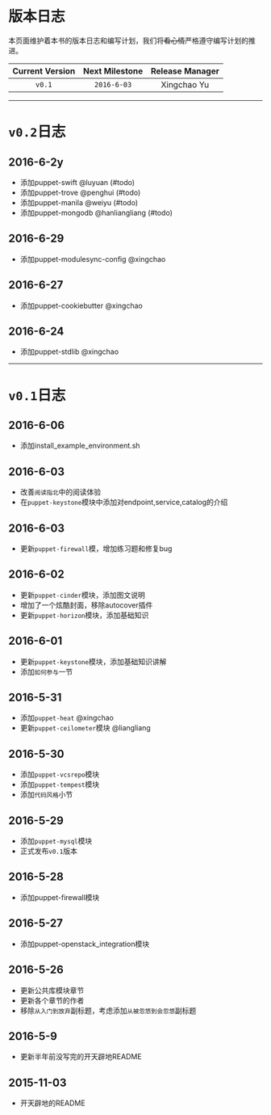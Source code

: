# 版本日志

本页面维护着本书的版本日志和编写计划，我们将~~看心情~~严格遵守编写计划的推进。

|Current Version|Next Milestone|Release Manager| 
|:---:|:---:|:---:|
|`v0.1`| `2016-6-03`| Xingchao Yu  |

---
# `v0.2`日志

## 2016-6-2y
  - 添加puppet-swift @luyuan (#todo)
  - 添加puppet-trove @penghui (#todo)
  - 添加puppet-manila @weiyu (#todo)
  - 添加puppet-mongodb @hanliangliang (#todo)

## 2016-6-29
  - 添加puppet-modulesync-config @xingchao

## 2016-6-27
  - 添加puppet-cookiebutter @xingchao

## 2016-6-24
  - 添加puppet-stdlib @xingchao

---
# `v0.1`日志

## 2016-6-06
  - 添加install_example_environment.sh

## 2016-6-03
  - 改善`阅读指北`中的阅读体验
  - 在`puppet-keystone`模块中添加对endpoint,service,catalog的介绍

## 2016-6-03
  - 更新`puppet-firewall`模，增加练习题和修复bug

## 2016-6-02
  - 更新`puppet-cinder`模块，添加图文说明
  - 增加了一个炫酷封面，移除autocover插件
  - 更新`puppet-horizon`模块，添加基础知识

## 2016-6-01
  - 更新`puppet-keystone`模块，添加基础知识讲解
  - 添加`如何参与`一节
 
## 2016-5-31
  - 添加`puppet-heat` @xingchao
  - 更新`puppet-ceilometer`模块 @liangliang

## 2016-5-30
  - 添加`puppet-vcsrepo`模块
  - 添加`puppet-tempest`模块
  - 添加`代码风格`小节

## 2016-5-29
  - 添加`puppet-mysql`模块
  - 正式发布`v0.1`版本

## 2016-5-28
  - 添加puppet-firewall模块

## 2016-5-27
  - 添加puppet-openstack_integration模块

## 2016-5-26 
  - 更新公共库模块章节
  - 更新各个章节的作者
  - 移除`从入门到放弃`副标题，考虑添加`从被忽悠到会忽悠`副标题

## 2016-5-9
  - 更新半年前没写完的开天辟地README

## 2015-11-03
  - 开天辟地的README
